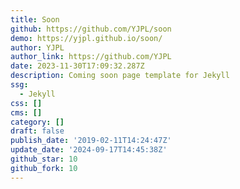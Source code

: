 ```yaml
---
title: Soon
github: https://github.com/YJPL/soon
demo: https://yjpl.github.io/soon/
author: YJPL
author_link: https://github.com/YJPL
date: 2023-11-30T17:09:32.287Z
description: Coming soon page template for Jekyll
ssg:
  - Jekyll
css: []
cms: []
category: []
draft: false
publish_date: '2019-02-11T14:24:47Z'
update_date: '2024-09-17T14:45:38Z'
github_star: 10
github_fork: 10
---
```

